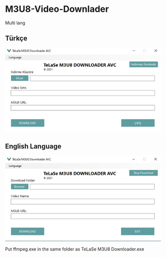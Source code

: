# M3U8-Video-Downlader
Multi lang

## Türkçe

![Demo](https://raw.githubusercontent.com/telase/M3U8-Video-Downlader/main/avc.jpg)


## English Language

![Demo](https://raw.githubusercontent.com/telase/M3U8-Video-Downlader/main/avc1.jpg)

Put ffmpeg.exe in the same folder as TeLaSe M3U8 Downloader.exe

